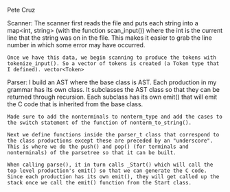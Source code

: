 Pete Cruz

Scanner:
    The scanner first reads the file and puts each string into a map<int, string> (with the function scan_input()) where the int is the current
    line that the string was on in the file. This makes it easier to grab the line number in which some error may have occurred.

    Once we have this data, we begin scanning to produce the tokens with tokenize_input(). So a vector of tokens is created (a Token type that
    I defined). vector<Token>

Parser:
    I build an AST where the base class is AST. Each production in my grammar has its own class. It subclasses the AST class
    so that they can be returned through recursion. Each subclass has its own emit() that will emit the C code that is inherited from the base
    class.

    Made sure to add the nonterminals to nonterm_type and add the cases to the switch statement of the function of nonterm_to_string().

    Next we define functions inside the parser_t class that correspond to the class productions except these are preceded by an "underscore".
    This is where we do the push() and pop() (for terminals and nonterminals) of the parsetree so that it can be built.

    When calling parse(), it in turn calls _Start() which will call the top level production's emit() so that we can generate the C code.
    Since each production has its own emit(), they will get called up the stack once we call the emit() function from the Start class.
